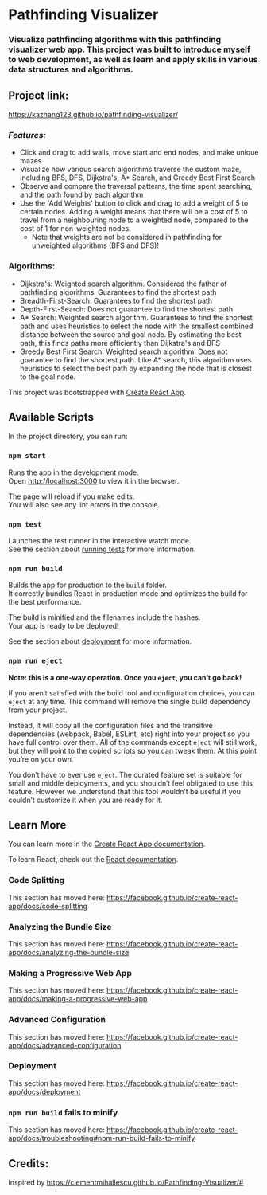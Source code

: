 # Pathfinding Visualizer

### Visualize pathfinding algorithms with this pathfinding visualizer web app. This project was built to introduce myself to web development, as well as learn and apply skills in various data structures and algorithms.

## Project link:

https://kazhang123.github.io/pathfinding-visualizer/

### **_Features:_**

- Click and drag to add walls, move start and end nodes, and make unique mazes
- Visualize how various search algorithms traverse the custom maze, including BFS, DFS, Dijkstra's, A\* Search, and Greedy Best First Search
- Observe and compare the traversal patterns, the time spent searching, and the path found by each algorithm
- Use the 'Add Weights' button to click and drag to add a weight of 5 to certain nodes. Adding a weight means that there will be a cost of 5 to travel from a neighbouring node to a weighted node, compared to the cost of 1 for non-weighted nodes.
  - Note that weights are not be considered in pathfinding for unweighted algorithms (BFS and DFS)!

### Algorithms:

- Dijkstra's: Weighted search algorithm. Considered the father of pathfinding algorithms. Guarantees to find the shortest path
- Breadth-First-Search: Guarantees to find the shortest path
- Depth-First-Search: Does not guarantee to find the shortest path
- A\* Search: Weighted search algorithm. Guarantees to find the shortest path and uses heuristics to select the node with the smallest combined distance between the source and goal node. By estimating the best path, this finds paths more efficiently than Dijkstra's and BFS
- Greedy Best First Search: Weighted search algorithm. Does not guarantee to find the shortest path. Like A\* search, this algorithm uses heuristics to select the best path by expanding the node that is closest to the goal node.

This project was bootstrapped with [Create React App](https://github.com/facebook/create-react-app).

## Available Scripts

In the project directory, you can run:

### `npm start`

Runs the app in the development mode.<br />
Open [http://localhost:3000](http://localhost:3000) to view it in the browser.

The page will reload if you make edits.<br />
You will also see any lint errors in the console.

### `npm test`

Launches the test runner in the interactive watch mode.<br />
See the section about [running tests](https://facebook.github.io/create-react-app/docs/running-tests) for more information.

### `npm run build`

Builds the app for production to the `build` folder.<br />
It correctly bundles React in production mode and optimizes the build for the best performance.

The build is minified and the filenames include the hashes.<br />
Your app is ready to be deployed!

See the section about [deployment](https://facebook.github.io/create-react-app/docs/deployment) for more information.

### `npm run eject`

**Note: this is a one-way operation. Once you `eject`, you can’t go back!**

If you aren’t satisfied with the build tool and configuration choices, you can `eject` at any time. This command will remove the single build dependency from your project.

Instead, it will copy all the configuration files and the transitive dependencies (webpack, Babel, ESLint, etc) right into your project so you have full control over them. All of the commands except `eject` will still work, but they will point to the copied scripts so you can tweak them. At this point you’re on your own.

You don’t have to ever use `eject`. The curated feature set is suitable for small and middle deployments, and you shouldn’t feel obligated to use this feature. However we understand that this tool wouldn’t be useful if you couldn’t customize it when you are ready for it.

## Learn More

You can learn more in the [Create React App documentation](https://facebook.github.io/create-react-app/docs/getting-started).

To learn React, check out the [React documentation](https://reactjs.org/).

### Code Splitting

This section has moved here: https://facebook.github.io/create-react-app/docs/code-splitting

### Analyzing the Bundle Size

This section has moved here: https://facebook.github.io/create-react-app/docs/analyzing-the-bundle-size

### Making a Progressive Web App

This section has moved here: https://facebook.github.io/create-react-app/docs/making-a-progressive-web-app

### Advanced Configuration

This section has moved here: https://facebook.github.io/create-react-app/docs/advanced-configuration

### Deployment

This section has moved here: https://facebook.github.io/create-react-app/docs/deployment

### `npm run build` fails to minify

This section has moved here: https://facebook.github.io/create-react-app/docs/troubleshooting#npm-run-build-fails-to-minify

## Credits:

Inspired by https://clementmihailescu.github.io/Pathfinding-Visualizer/#
